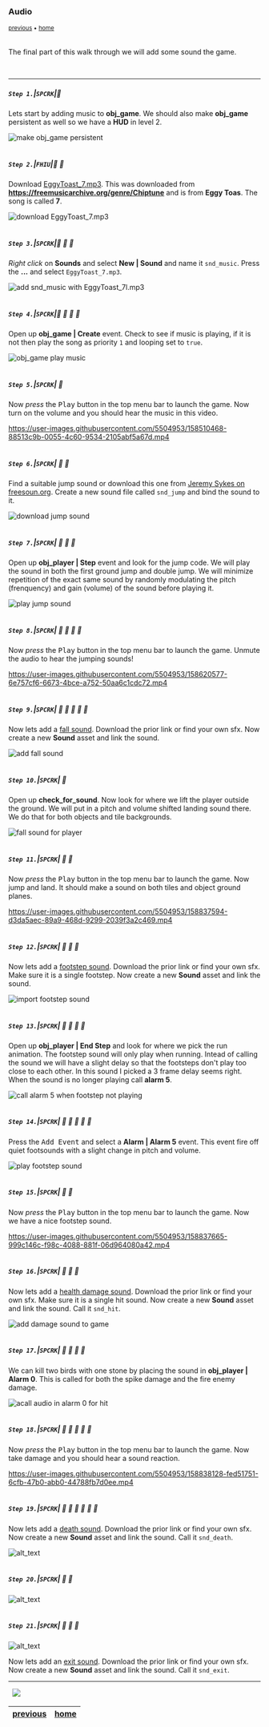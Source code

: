 <img src="https://via.placeholder.com/1000x4/45D7CA/45D7CA" alt="drawing" height="4px"/>

### Audio

<sub>[previous](../rooms/README.md#user-content-change-rooms) • [home](../README.md#user-content-gms2-top-down-shooter)</sub>

<img src="https://via.placeholder.com/1000x4/45D7CA/45D7CA" alt="drawing" height="4px"/>

The final part of this walk through we will add some sound the game.

<br>

---


##### `Step 1.`\|`SPCRK`|:small_blue_diamond:

Lets start by adding music to **obj_game**.  We should also make **obj_game** persistent as well so we have a **HUD** in level 2.

![make obj_game persistent](images/persistent.png)

<img src="https://via.placeholder.com/500x2/45D7CA/45D7CA" alt="drawing" height="2px" alt = ""/>

##### `Step 2.`\|`FHIU`|:small_blue_diamond: :small_blue_diamond: 

Download [EggyToast_7.mp3](images/EggyToast_7.mp3).  This was downloaded from **https://freemusicarchive.org/genre/Chiptune** and is from **Eggy Toas**.  The song is called **7**.

![download EggyToast_7.mp3](images/eggyMusic.png)

<img src="https://via.placeholder.com/500x2/45D7CA/45D7CA" alt="drawing" height="2px" alt = ""/>

##### `Step 3.`\|`SPCRK`|:small_blue_diamond: :small_blue_diamond: :small_blue_diamond:

*Right click* on **Sounds** and select **New | Sound** and name it `snd_music`.  Press the **...** and select `EggyToast_7.mp3`.

![add snd_music with EggyToast_7l.mp3](images/getSndMusic.png)

<img src="https://via.placeholder.com/500x2/45D7CA/45D7CA" alt="drawing" height="2px" alt = ""/>

##### `Step 4.`\|`SPCRK`|:small_blue_diamond: :small_blue_diamond: :small_blue_diamond: :small_blue_diamond:

Open up **obj_game | Create** event.  Check to see if music is playing, if it is not then play the song as priority `1` and looping set to `true`.

![obj_game play music](images/objGameCreateMusic.png)

<img src="https://via.placeholder.com/500x2/45D7CA/45D7CA" alt="drawing" height="2px" alt = ""/>

##### `Step 5.`\|`SPCRK`| :small_orange_diamond:

Now *press* the <kbd>Play</kbd> button in the top menu bar to launch the game. Now turn on the volume and you should hear the music in this video.

https://user-images.githubusercontent.com/5504953/158510468-88513c9b-0055-4c60-9534-2105abf5a67d.mp4

<img src="https://via.placeholder.com/500x2/45D7CA/45D7CA" alt="drawing" height="2px" alt = ""/>

##### `Step 6.`\|`SPCRK`| :small_orange_diamond: :small_blue_diamond:

Find a suitable jump sound or download this one from [Jeremy Sykes on freesoun.org](https://freesound.org/people/jeremysykes/sounds/344500/).  Create a new sound file called `snd_jump` and bind the sound to it.

![download jump sound](images/sndJump.png)

<img src="https://via.placeholder.com/500x2/45D7CA/45D7CA" alt="drawing" height="2px" alt = ""/>

##### `Step 7.`\|`SPCRK`| :small_orange_diamond: :small_blue_diamond: :small_blue_diamond:

Open up **obj_player | Step** event and look for the jump code.  We will play the sound in both the first ground jump and double jump.  We will minimize repetition of the exact same sound by randomly modulating the pitch (frenquency) and gain (volume) of the sound before playing it.

![play jump sound](images/objJumpAdd.png)

<img src="https://via.placeholder.com/500x2/45D7CA/45D7CA" alt="drawing" height="2px" alt = ""/>

##### `Step 8.`\|`SPCRK`| :small_orange_diamond: :small_blue_diamond: :small_blue_diamond: :small_blue_diamond:

Now *press* the <kbd>Play</kbd> button in the top menu bar to launch the game. Unmute the audio to hear the jumping sounds!

https://user-images.githubusercontent.com/5504953/158620577-6e757cf6-6673-4bce-a752-50aa6c1cdc72.mp4

<img src="https://via.placeholder.com/500x2/45D7CA/45D7CA" alt="drawing" height="2px" alt = ""/>

##### `Step 9.`\|`SPCRK`| :small_orange_diamond: :small_blue_diamond: :small_blue_diamond: :small_blue_diamond: :small_blue_diamond:

Now lets add a [fall sound](https://freesound.org/people/broumbroum/sounds/50543/).  Download the prior link or find your own sfx.  Now create a new **Sound** asset and link the sound.

![add fall sound](images/sndFall.png)

<img src="https://via.placeholder.com/500x2/45D7CA/45D7CA" alt="drawing" height="2px" alt = ""/>

##### `Step 10.`\|`SPCRK`| :large_blue_diamond:

Open up **check_for_sound**.  Now look for where we lift the player outside the ground.  We will put in a pitch and volume shifted landing sound there. We do that for both objects and tile backgrounds.

![fall sound for player](images/checkForSound.png)

<img src="https://via.placeholder.com/500x2/45D7CA/45D7CA" alt="drawing" height="2px" alt = ""/>

##### `Step 11.`\|`SPCRK`| :large_blue_diamond: :small_blue_diamond: 

Now *press* the <kbd>Play</kbd> button in the top menu bar to launch the game. Now jump and land.  It should make a sound on both tiles and object ground planes.

https://user-images.githubusercontent.com/5504953/158837594-d3da5aec-89a9-468d-9299-2039f3a2c469.mp4

<img src="https://via.placeholder.com/500x2/45D7CA/45D7CA" alt="drawing" height="2px" alt = ""/>


##### `Step 12.`\|`SPCRK`| :large_blue_diamond: :small_blue_diamond: :small_blue_diamond: 

Now lets add a [footstep sound](https://freesound.org/people/MATRIXXX_/sounds/515783/).  Download the prior link or find your own sfx.  Make sure it is a single footstep. Now create a new **Sound** asset and link the sound.

![import footstep sound](images/footstepSound.png)

<img src="https://via.placeholder.com/500x2/45D7CA/45D7CA" alt="drawing" height="2px" alt = ""/>

##### `Step 13.`\|`SPCRK`| :large_blue_diamond: :small_blue_diamond: :small_blue_diamond:  :small_blue_diamond: 

Open up **obj_player | End Step** and look for where we pick the run animation.  The footstep sound will only play when running.  Intead of calling the sound we will have a slight delay so that the footsteps don't play too close to each other.  In this sound I picked a 3 frame delay seems right.  When the sound is no longer playing call **alarm 5**.

![call alarm 5 when footstep not playing](images/footstepSound.png)

<img src="https://via.placeholder.com/500x2/45D7CA/45D7CA" alt="drawing" height="2px" alt = ""/>

##### `Step 14.`\|`SPCRK`| :large_blue_diamond: :small_blue_diamond: :small_blue_diamond: :small_blue_diamond:  :small_blue_diamond: 

Press the <kbd>Add Event</kbd> and select a **Alarm | Alarm 5** event. This event fire off quiet footsounds with a slight change in pitch and volume.

![play footstep sound](images/alarm5.png)

<img src="https://via.placeholder.com/500x2/45D7CA/45D7CA" alt="drawing" height="2px" alt = ""/>

##### `Step 15.`\|`SPCRK`| :large_blue_diamond: :small_orange_diamond: 

Now *press* the <kbd>Play</kbd> button in the top menu bar to launch the game. Now we have a nice footstep sound.

https://user-images.githubusercontent.com/5504953/158837665-999c146c-f98c-4088-881f-06d964080a42.mp4

<img src="https://via.placeholder.com/500x2/45D7CA/45D7CA" alt="drawing" height="2px" alt = ""/>

##### `Step 16.`\|`SPCRK`| :large_blue_diamond: :small_orange_diamond:   :small_blue_diamond: 

Now lets add a [health damage sound](https://freesound.org/people/Mrthenoronha/sounds/399904/).  Download the prior link or find your own sfx.  Make sure it is a single hit sound. Now create a new **Sound** asset and link the sound. Call it `snd_hit`.

![add damage sound to game](images/sndHurt.png)

<img src="https://via.placeholder.com/500x2/45D7CA/45D7CA" alt="drawing" height="2px" alt = ""/>

##### `Step 17.`\|`SPCRK`| :large_blue_diamond: :small_orange_diamond: :small_blue_diamond: :small_blue_diamond:

We can kill two birds with one stone by placing the sound in **obj_player | Alarm 0**.  This is called for both the spike damage and the fire enemy damage.

![acall audio in alarm 0 for hit](images/snd_hit.png)

<img src="https://via.placeholder.com/500x2/45D7CA/45D7CA" alt="drawing" height="2px" alt = ""/>

##### `Step 18.`\|`SPCRK`| :large_blue_diamond: :small_orange_diamond: :small_blue_diamond: :small_blue_diamond: :small_blue_diamond:

Now *press* the <kbd>Play</kbd> button in the top menu bar to launch the game. Now take damage and you should hear a sound reaction.

https://user-images.githubusercontent.com/5504953/158838128-fed51751-6cfb-47b0-abb0-44788fb7d0ee.mp4

<img src="https://via.placeholder.com/500x2/45D7CA/45D7CA" alt="drawing" height="2px" alt = ""/>

##### `Step 19.`\|`SPCRK`| :large_blue_diamond: :small_orange_diamond: :small_blue_diamond: :small_blue_diamond: :small_blue_diamond: :small_blue_diamond:

Now lets add a [death sound](https://freesound.org/people/Fupicat/sounds/475347/).  Download the prior link or find your own sfx. Now create a new **Sound** asset and link the sound. Call it `snd_death`.

![alt_text](images/.png)

<img src="https://via.placeholder.com/500x2/45D7CA/45D7CA" alt="drawing" height="2px" alt = ""/>

##### `Step 20.`\|`SPCRK`| :large_blue_diamond: :large_blue_diamond:

![alt_text](images/.png)

<img src="https://via.placeholder.com/500x2/45D7CA/45D7CA" alt="drawing" height="2px" alt = ""/>

##### `Step 21.`\|`SPCRK`| :large_blue_diamond: :large_blue_diamond: :small_blue_diamond:

![alt_text](images/.png)

Now lets add an [exit sound](https://freesound.org/people/DWOBoyle/sounds/143607/).  Download the prior link or find your own sfx. Now create a new **Sound** asset and link the sound. Call it `snd_exit`.

___





<img src="https://via.placeholder.com/1000x4/dba81a/dba81a" alt="drawing" height="4px" alt = ""/>

<img src="https://via.placeholder.com/1000x100/45D7CA/000000/?text=Next Up - ADD NEXT PAGE">

<img src="https://via.placeholder.com/1000x4/dba81a/dba81a" alt="drawing" height="4px" alt = ""/>

| [previous](../rooms/README.md#user-content-change-rooms)| [home](../README.md#user-content-gms2-top-down-shooter) |
|---|---|

